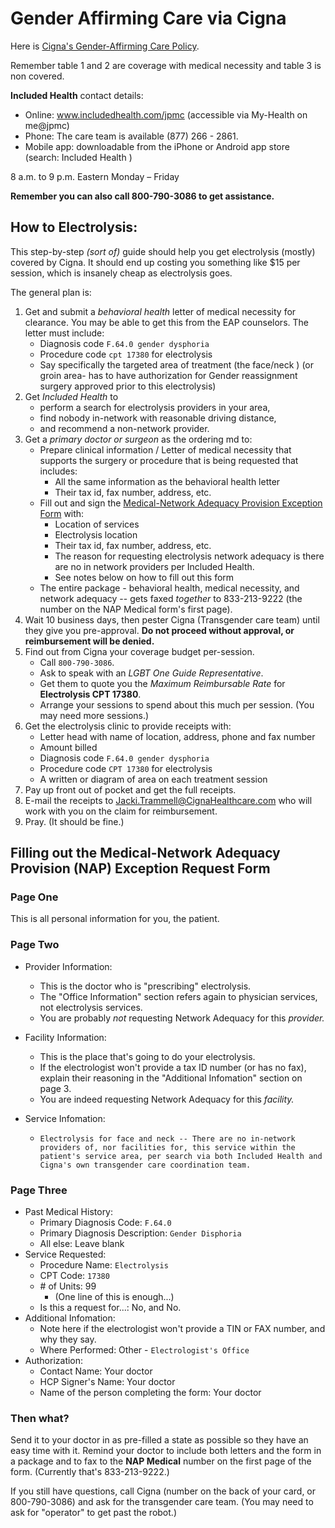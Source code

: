 # Gender Affirming Care via Cigna

Here is [Cigna's Gender-Affirming Care Policy](https://static.cigna.com/assets/chcp/pdf/coveragePolicies/medical/mm_0266_coveragepositioncriteria_gender_reassignment_surgery.pdf).

Remember table 1 and 2 are coverage with medical necessity and table 3 is non covered.

**Included Health** contact details:

* Online: www.includedhealth.com/jpmc (accessible via My-Health on me@jpmc)
* Phone: The care team is available  (877) 266 - 2861.
* Mobile app: downloadable from the iPhone or Android app store (search: Included Health )

8 a.m. to 9 p.m. Eastern Monday – Friday

**Remember you can also call 800-790-3086 to get assistance.**

## How to Electrolysis:

This step-by-step *(sort of)* guide should help you get electrolysis (mostly) covered by Cigna.
It should end up costing you something like $15 per session, which is insanely cheap as electrolysis goes.

The general plan is:

1. Get and submit a *behavioral health* letter of medical necessity for clearance. You may be able to get this from the EAP counselors. The letter must include:
	* Diagnosis code `F.64.0 gender dysphoria`
	* Procedure code `cpt 17380` for electrolysis
	* Say specifically the targeted area of treatment (the face/neck ) (or groin area- has to have authorization for Gender reassignment surgery approved prior to this electrolysis) 
2. Get *Included Health* to
	* perform a search for electrolysis providers in your area,
	* find nobody in-network with reasonable driving distance,
	* and recommend a non-network provider.
3. Get a *primary doctor or surgeon* as the ordering md to:
	* Prepare clinical information / Letter of medical necessity that supports the surgery or procedure that is being requested that includes:
		* All the same information as the behavioral health letter
		* Their tax id, fax number, address, etc.
	* Fill out and sign the [Medical-Network Adequacy Provision Exception Form](https://static.cigna.com/assets/chcp/pdf/resourceLibrary/medical/medical-network-exception-request-form.pdf) with:
		* Location of services
		* Electrolysis location
		* Their tax id, fax number, address, etc.
		* The reason for requesting electrolysis network adequacy is there are no in network providers per Included Health.
        * See notes below on how to fill out this form
    * The entire package - behavioral health, medical necessity, and network adequacy --
      gets faxed *together* to 833-213-9222 (the number on the NAP Medical form's first page).
4. Wait 10 business days, then pester Cigna (Transgender care team) until they give you pre-approval. **Do not proceed without approval, or reimbursement will be denied.**
5. Find out from Cigna your coverage budget per-session.
    * Call `800-790-3086`.
    * Ask to speak with an *LGBT One Guide Representative*.
    * Get them to quote you the *Maximum Reimbursable Rate* for **Electrolysis CPT 17380**.
    * Arrange your sessions to spend about this much per session. (You may need more sessions.)
6. Get the electrolysis clinic to provide receipts with:
	* Letter head with name of location, address, phone and fax number
	* Amount billed
	* Diagnosis code `F.64.0 gender dysphoria`
	* Procedure code `CPT 17380` for electrolysis
	* A written or diagram of area on each treatment session
7. Pay up front out of pocket and get the full receipts.
8. E-mail the receipts to Jacki.Trammell@CignaHealthcare.com who will work with you on the claim for reimbursement.
9. Pray. (It should be fine.)

## Filling out the Medical-Network Adequacy Provision (NAP) Exception Request Form

### Page One

This is all personal information for you, the patient.

### Page Two

* Provider Information:
    * This is the doctor who is "prescribing" electrolysis.
    * The "Office Information" section refers again to physician services, not electrolysis services.
    * You are probably *not* requesting Network Adequacy for this *provider.*

* Facility Information:
    * This is the place that's going to do your electrolysis.
    * If the electrologist won't provide a tax ID number (or has no fax), explain their reasoning in the "Additional Infomation" section on page 3.
    * You are indeed requesting Network Adequacy for this *facility.*

* Service Infomation:
    * `Electrolysis for face and neck -- There are no in-network providers of, nor facilities for, this service within the patient's service area, per search via both Included Health and Cigna's own transgender care coordination team.`

### Page Three

* Past Medical History:
    * Primary Diagnosis Code: `F.64.0`
    * Primary Diagnosis Description: `Gender Disphoria`
    * All else: Leave blank
* Service Requested:
    * Procedure Name: `Electrolysis`
    * CPT Code: `17380`
    * \# of Units: 99
        * (One line of this is enough...)
    * Is this a request for...: No, and No.
* Additional Infomation:
    * Note here if the electrologist won't provide a TIN or FAX number, and why they say.
    * Where Performed: Other - `Electrologist's Office`
* Authorization:
    * Contact Name: Your doctor
    * HCP Signer's Name: Your doctor
    * Name of the person completing the form: Your doctor

### Then what?

Send it to your doctor in as pre-filled a state as possible so they have an easy time with it.
Remind your doctor to include both letters and the form in a package and to fax to
the **NAP Medical** number on the first page of the form. (Currently that's 833-213-9222.)

If you still have questions, call Cigna (number on the back of your card, or 800-790-3086)
and ask for the transgender care team. (You may need to ask for "operator" to get past the robot.)
